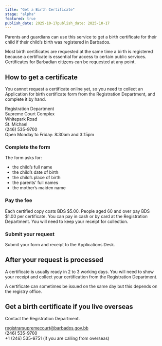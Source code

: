 ```yaml
---
title: "Get a Birth Certificate"
stage: "alpha"
featured: true
publish_date: 2025-10-17publish_date: 2025-10-17
---
```


Parents and guardians can use this service to get a birth certificate for their child if their child’s birth was registered in Barbados.

Most birth certificates are requested at the same time a birth is registered because a certificate is essential for access to certain public services. Certificates for Barbadian citizens can be requested at any point.

## How to get a certificate

You cannot request a certificate online yet, so you need to collect an Application for birth certificate form from the Registration Department, and complete it by hand.

Registration Department  
Supreme Court Complex  
Whitepark Road  
St. Michael  
(246) 535-9700  
Open Monday to Friday: 8:30am and 3:15pm  

### Complete the form

The form asks for:

- the child’s full name
- the child’s date of birth
- the child’s place of birth
- the parents’ full names 
- the mother’s maiden name 

### Pay the fee

Each certified copy costs BDS $5.00. People aged 60 and over pay BDS $1.00 per certificate. You can pay in cash or by card at the Registration Department. You will need to keep your receipt for collection. 

### Submit your request

Submit your form and receipt to the Applications Desk.  

## After your request is processed

A certificate is usually ready in 2 to 3 working days. You will need to show your receipt and collect your certification from the Registration Department.

A certificate can sometimes be issued on the same day but this depends on the registry office.

## Get a birth certificate if you live overseas 

Contact the Registration Department.

registrarsupremecourt@barbados.gov.bb  
(246) 535-9700  
+1 (246) 535-9751 (if you are calling from overseas)  

